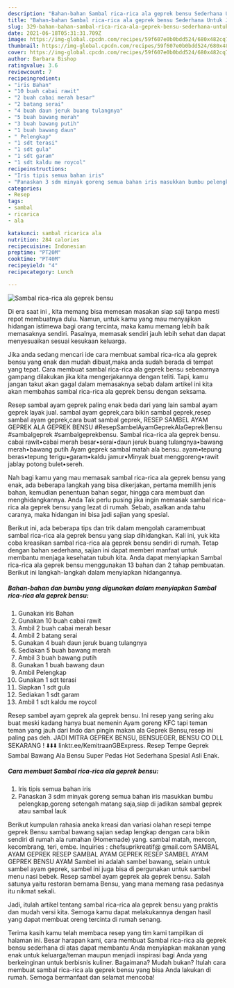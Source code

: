```yaml
---
description: "Bahan-bahan Sambal rica-rica ala geprek bensu Sederhana Untuk Jualan"
title: "Bahan-bahan Sambal rica-rica ala geprek bensu Sederhana Untuk Jualan"
slug: 329-bahan-bahan-sambal-rica-rica-ala-geprek-bensu-sederhana-untuk-jualan
date: 2021-06-18T05:31:31.709Z
image: https://img-global.cpcdn.com/recipes/59f607e0b0bdd524/680x482cq70/sambal-rica-rica-ala-geprek-bensu-foto-resep-utama.jpg
thumbnail: https://img-global.cpcdn.com/recipes/59f607e0b0bdd524/680x482cq70/sambal-rica-rica-ala-geprek-bensu-foto-resep-utama.jpg
cover: https://img-global.cpcdn.com/recipes/59f607e0b0bdd524/680x482cq70/sambal-rica-rica-ala-geprek-bensu-foto-resep-utama.jpg
author: Barbara Bishop
ratingvalue: 3.6
reviewcount: 7
recipeingredient:
- "iris Bahan"
- "10 buah cabai rawit"
- "2 buah cabai merah besar"
- "2 batang serai"
- "4 buah daun jeruk buang tulangnya"
- "5 buah bawang merah"
- "3 buah bawang putih"
- "1 buah bawang daun"
- " Pelengkap"
- "1 sdt terasi"
- "1 sdt gula"
- "1 sdt garam"
- "1 sdt kaldu me roycol"
recipeinstructions:
- "Iris tipis semua bahan iris"
- "Panaskan 3 sdm minyak goreng semua bahan iris masukkan bumbu pelengkap,goreng setengah matang saja,siap di jadikan sambal geprek atau sambal lauk"
categories:
- Resep
tags:
- sambal
- ricarica
- ala

katakunci: sambal ricarica ala 
nutrition: 284 calories
recipecuisine: Indonesian
preptime: "PT20M"
cooktime: "PT40M"
recipeyield: "4"
recipecategory: Lunch

---
```



![Sambal rica-rica ala geprek bensu](https://img-global.cpcdn.com/recipes/59f607e0b0bdd524/680x482cq70/sambal-rica-rica-ala-geprek-bensu-foto-resep-utama.jpg)

Di era  saat ini , kita memang bisa memesan masakan siap saji tanpa mesti repot membuatnya dulu. Namun, untuk kamu yang mau menyajikan hidangan istimewa bagi orang tercinta, maka kamu memang lebih baik memasaknya sendiri. Pasalnya, memasak sendiri jauh lebih sehat dan dapat menyesuaikan sesuai kesukaan keluarga.

Jika anda sedang mencari ide cara membuat sambal rica-rica ala geprek bensu yang enak dan mudah dibuat,maka anda sudah berada di tempat yang tepat. Cara membuat sambal rica-rica ala geprek bensu  sebenarnya gampang dilakukan jika kita mengerjakannya dengan teliti. Tapi, kamu jangan takut akan gagal dalam memasaknya 
sebab dalam artikel ini kita akan membahas sambal rica-rica ala geprek bensu dengan seksama.  

Resep sambal ayam geprek paling enak beda dari yang lain sambal ayam geprek layak jual. sambal ayam geprek,cara bikin sambal geprek,resep sambal ayam geprek,cara buat sambal geprek, RESEP SAMBEL AYAM GEPREK ALA GEPREK BENSU #ResepSambelAyamGeprekAlaGeprekBensu #sambalgeprek #sambalgeprekbensu. Sambal rica-rica ala geprek bensu. cabai rawit•cabai merah besar•serai•daun jeruk buang tulangnya•bawang merah•bawang putih Ayam geprek sambal matah ala bensu. ayam•tepung beras•tepung terigu•garam•kaldu jamur•Minyak buat menggoreng•rawit jablay potong bulet•sereh.

Nah bagi kamu yang mau memasak sambal rica-rica ala geprek bensu yang enak, ada beberapa langkah yang bisa dikerjakan, pertama memilih jenis bahan, kemudian penentuan bahan segar, hingga cara membuat dan menghidangkannya. Anda Tak perlu pusing jika ingin memasak sambal rica-rica ala geprek bensu yang lezat di rumah. Sebab, asalkan anda  tahu caranya, maka hidangan ini bisa jadi sajian yang spesial.

Berikut ini, ada beberapa tips dan trik dalam mengolah caramembuat sambal rica-rica ala geprek bensu yang siap dihidangkan. Kali ini, yuk kita coba kreasikan sambal rica-rica ala geprek bensu sendiri di rumah. Tetap dengan bahan sederhana, sajian ini dapat memberi manfaat untuk membantu menjaga kesehatan tubuh kita. Anda dapat menyiapkan Sambal rica-rica ala geprek bensu menggunakan 13 bahan dan 2 tahap pembuatan. Berikut ini langkah-langkah dalam menyiapkan hidangannya.

<!--inarticleads1-->

##### Bahan-bahan dan bumbu yang digunakan dalam menyiapkan Sambal rica-rica ala geprek bensu:

1. Gunakan iris Bahan
1. Gunakan 10 buah cabai rawit
1. Ambil 2 buah cabai merah besar
1. Ambil 2 batang serai
1. Gunakan 4 buah daun jeruk buang tulangnya
1. Sediakan 5 buah bawang merah
1. Ambil 3 buah bawang putih
1. Gunakan 1 buah bawang daun
1. Ambil  Pelengkap
1. Gunakan 1 sdt terasi
1. Siapkan 1 sdt gula
1. Sediakan 1 sdt garam
1. Ambil 1 sdt kaldu me roycol


Resep sambel ayam geprek ala geprek bensu. Ini resep yang sering aku buat meski kadang hanya buat nemenin Ayam goreng KFC tapi teman teman yang jauh dari Indo dan pingin makan ala Geprek Bensu,resep ini paling pas deh. JADI MITRA GEPREK BENSU, BENSUEGER, BENSU CO DLL SEKARANG ! ⬇️⬇️⬇️ linktr.ee/KemitraanGBExpress. Resep Tempe Geprek Sambal Bawang Ala Bensu Super Pedas Hot Sederhana Spesial Asli Enak. 

<!--inarticleads2-->

##### Cara membuat Sambal rica-rica ala geprek bensu:

1. Iris tipis semua bahan iris
1. Panaskan 3 sdm minyak goreng semua bahan iris masukkan bumbu pelengkap,goreng setengah matang saja,siap di jadikan sambal geprek atau sambal lauk


Berikut kumpulan rahasia aneka kreasi dan variasi olahan resepi tempe geprek Bensu sambal bawang sajian sedap lengkap dengan cara bikin sendiri di rumah ala rumahan (Homemade) yang. sambal matah, mercon, kecombrang, teri, embe. Inquiries : chefsuprikreatif@ gmail.com SAMBAL AYAM GEPREK RESEP SAMBAL AYAM GEPREK RESEP SAMBEL AYAM GEPREK BENSU AYAM Sambel ini adalah sambel bawang, selain untuk sambel ayam geprek, sambel ini juga bisa di pergunakan untuk sambel menu nasi bebek. Resep sambel ayam geprek ala geprek bensu. Salah satunya yaitu restoran bernama Bensu, yang mana memang rasa pedasnya itu nikmat sekali. 

Jadi, itulah artikel tentang  sambal rica-rica ala geprek bensu  yang praktis dan mudah versi kita. Semoga kamu dapat melakukannya dengan hasil yang dapat membuat oreng tercinta di rumah senang. 

Terima kasih kamu telah membaca resep yang tim kami tampilkan di halaman ini. Besar harapan kami, cara membuat  Sambal rica-rica ala geprek bensu sederhana di atas dapat membantu Anda menyiapkan makanan yang enak untuk keluarga/teman maupun menjadi inspirasi bagi Anda yang berkeinginan untuk berbisnis kuliner. Bagaimana? Mudah bukan? Itulah cara membuat sambal rica-rica ala geprek bensu yang bisa Anda lakukan di rumah. Semoga bermanfaat dan selamat mencoba!

